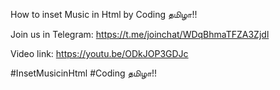 How to inset Music in Html by Coding தமிழா!!


Join us in Telegram: https://t.me/joinchat/WDqBhmaTFZA3Zjdl


Video link: https://youtu.be/ODkJOP3GDJc


#InsetMusicinHtml #Coding தமிழா!!
